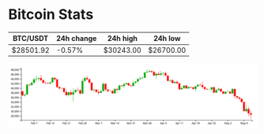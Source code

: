 # Bitcoin Stats

BTC/USDT|24h change|24h high|24h low|
|---|---|---|---|
|$28501.92|-0.57%|$30243.00|$26700.00|

<img src="./chart.svg">
